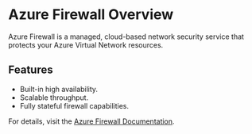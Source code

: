 # Azure Firewall Overview

Azure Firewall is a managed, cloud-based network security service that protects your Azure Virtual Network resources.

## Features
- Built-in high availability.
- Scalable throughput.
- Fully stateful firewall capabilities.

For details, visit the [Azure Firewall Documentation](https://learn.microsoft.com/azure/firewall/overview?WT.mc_id=%3Fwt.mc_id%3Dstudentamb_260352).
